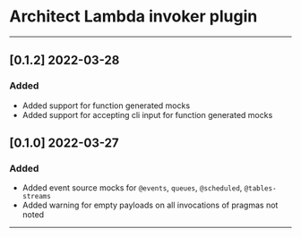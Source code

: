 # Architect Lambda invoker plugin

---

## [0.1.2] 2022-03-28

### Added

- Added support for function generated mocks
- Added support for accepting cli input for function generated mocks 



## [0.1.0] 2022-03-27

### Added

- Added event source mocks for `@events`, `queues`, `@scheduled`, `@tables-streams`
- Added warning for empty payloads on all invocations of pragmas not noted

---
